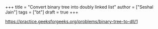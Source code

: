 +++
title = "Convert binary tree into doubly linked list"
author = ["Seshal Jain"]
tags = ["bt"]
draft = true
+++

<https://practice.geeksforgeeks.org/problems/binary-tree-to-dll/1>
